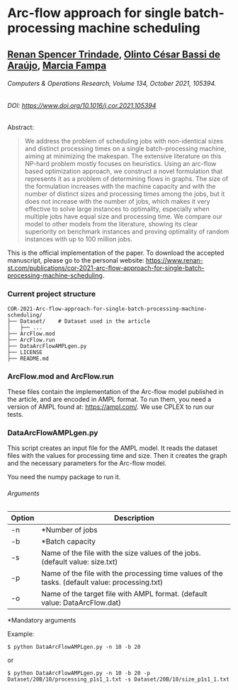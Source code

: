 # Arc-flow approach for single batch-processing machine scheduling
## [Renan Spencer Trindade](https://www.renan-st.com/), [Olinto César Bassi de Araújo](http://ufsmpublica.ufsm.br/docente/13025), [Marcia Fampa](http://marciafampa.com/)
###### Computers & Operations Research, Volume 134, October 2021, 105394.
###### DOI: https://www.doi.org/10.1016/j.cor.2021.105394

Abstract:
>We address the problem of scheduling jobs with non-identical sizes and distinct processing times on a single batch-processing machine, aiming at minimizing the makespan. The extensive literature on this NP-hard problem mostly focuses on heuristics. Using an arc-flow based optimization approach, we construct a novel formulation that represents it as a problem of determining flows in graphs. The size of the formulation increases with the machine capacity and with the number of distinct sizes and processing times among the jobs, but it does not increase with the number of jobs, which makes it very effective to solve large instances to optimality, especially when multiple jobs have equal size and processing time. We compare our model to other models from the literature, showing its clear superiority on benchmark instances and proving optimality of random instances with up to 100 million jobs.

This is the official implementation of the paper.
To download the accepted manuscript, please go to the personal website: https://www.renan-st.com/publications/cor-2021-arc-flow-approach-for-single-batch-processing-machine-scheduling.

### Current project structure
```
COR-2021-Arc-flow-approach-for-single-batch-processing-machine-scheduling/
├── Dataset/    # Dataset used in the article
│   ├── ...
├── ArcFlow.mod
├── ArcFlow.run
├── DataArcFlowAMPLgen.py
├── LICENSE
├── README.md
```

### ArcFlow.mod and ArcFlow.run

These files contain the implementation of the Arc-flow model published in the article, and are encoded in AMPL format.
To run them, you need a version of AMPL found at: https://ampl.com/.
We use CPLEX to run our tests.


### DataArcFlowAMPLgen.py

This script creates an input file for the AMPL model. 
It reads the dataset files with the values for processing time and size. Then it creates the graph and the necessary parameters for the Arc-flow model.

You need the numpy package to run it.

###### Arguments
| Option     | Description                                                                                    |
| ------     | -----------                                                                                    |
| -n         | *Number of jobs                                                                                |
| -b         | *Batch capacity                                                                                |
| -s         | Name of the file with the size values of the jobs. (default value: size.txt)                   |
| -p         | Name of the file with the processing time values of the tasks. (default value: processing.txt) |
| -o         | Name of the target file with AMPL format. (default value: DataArcFlow.dat)                     |

*Mandatory arguments

Example:
```console
$ python DataArcFlowAMPLgen.py -n 10 -b 20
```
or
```console
$ python DataArcFlowAMPLgen.py -n 10 -b 20 -p Dataset/20B/10/processing_p1s1_1.txt -s Dataset/20B/10/size_p1s1_1.txt
```

